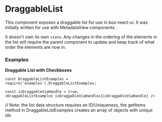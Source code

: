 # DraggableList

This component exposes a draggable list for use in box-react-ui.
It was initially written for use with MetadataView components.

It doesn't own its own `state`. Any changes in the ordering of the elements in the list will require the parent component to update and keep track of what order the elements are now in.


### Examples
**Draggable List with Checkboxes**
```
const DraggableListExamples = require('examples').DraggableListExamples;

const isDraggableViaHandle = true;
<DraggableListExamples isDraggableViaHandle={isDraggableViaHandle} />
```

// Note: the list data structure requires an ID/Uniqueness, the getItems method in DraggableListExamples creates an array of objects with unique ids
 
